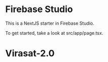 # Firebase Studio

This is a NextJS starter in Firebase Studio.

To get started, take a look at src/app/page.tsx.
# Virasat-2.0
